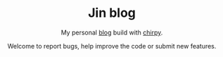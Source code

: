 <div align="center">

  # Jin blog

My personal [blog](https://jinhanlei.github.io/) build with [chirpy](https://github.com/cotes2020/jekyll-theme-chirpy).

Welcome to report bugs, help improve the code or submit new features.
